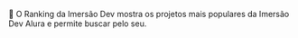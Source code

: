 🎈 O Ranking da Imersão Dev mostra os projetos mais populares da Imersão Dev Alura e permite buscar pelo seu.
